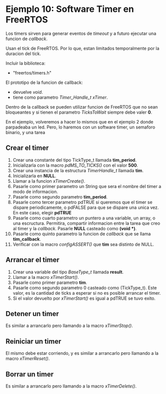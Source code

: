 # Ejemplo 10: Software Timer en FreeRTOS

Los timers sirven para generar eventos de _timeout_ y a futuro ejecutar una funcion de _callback_.

Usan el tick de FreeRTOS. Por lo que, estan limitados temporalmente por la duracion del tick.

Incluir la biblioteca:

- "freertos/timers.h"

El prototipo de la funcion de callback:

- devuelve _void_.
- tiene como parametro _Timer_Handle_t_ _xTimer_.

Dentro de la callback se pueden utilizar funcion de FreeRTOS que no sean bloqueantes y si tienen el parametro _TicksToWait_ siempre debe valer **0**.

En el ejemplo, volveremos a hacer lo mismos que en el ejemplo 2 donde parpadeaba un led. Pero, lo haremos con un software timer, un semaforo binario, y una tarea

## Crear el timer

1. Crear una constante del tipo TickType_t llamada **tim_period**.
2. Inicializarla con la macro _pdMS_TO_TICKS()_ con el valor **500**.
3. Crear una instancia de la estructura _TimerHandle_t_ llamada **tim**.
4. Inicializarla en **NULL**.
5. Llamar a la funcion _xTimerCreate()_.
6. Pasarle como primer parametro un String que sera el nombre del timer a modo de informacion.
7. Pasarle como segundo parametro **tim_period**.
8. Pasarle como tercer parametro pdTRUE si queremos que el timer se dispare periodicamente, o pdFALSE para que se dispare una unica vez. En este caso, elegir **pdTRUE**
9. Pasarle como cuarto parametro un puntero a una variable, un array, o una escructura. Permitira, compartir informacion entre la tarea que creo al timer y la _callback_. Pasarle **NULL** casteado como **(void \*)**.
10. Pasarle como quinto parametro la funcion de _callback_ que se llama **tim_callback**.
11. Verificar con la macro _configASSERT()_ que **tim** sea distinto de NULL.

## Arrancar el timer

1. Crear una variable del tipo _BaseType_t_ llamada **result**.
2. Llamar a la macro _xTimerStart()_.
3. Pasarle como primer parametro **tim**.
4. Pasarle como segundo parametro 0 casteado como (TickType_t). Este valor, es la cantidad de ticks a esperar si no es posible arrancar el timer.
5. Si el valor devuelto por _xTimerStart()_ es igual a pdTRUE se tuvo exito.

## Detener un timer

Es similar a arrancarlo pero llamando a la macro _xTimerStop()_.

## Reiniciar un timer

El mismo debe estar corriendo, y es similar a arrancarlo pero llamando a la macro _xTimerReset()_.

## Borrar un timer

Es similar a arrancarlo pero llamando a la macro _xTimerDelete()_.
